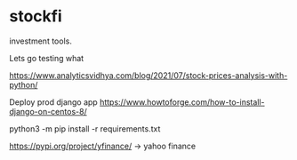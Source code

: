 # stockfi
investment tools.

Lets go
testing
what

https://www.analyticsvidhya.com/blog/2021/07/stock-prices-analysis-with-python/

Deploy prod django app
https://www.howtoforge.com/how-to-install-django-on-centos-8/

python3 -m pip install -r requirements.txt

https://pypi.org/project/yfinance/  -> yahoo finance